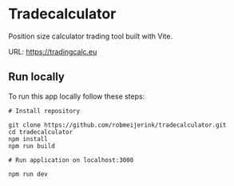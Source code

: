 # Tradecalculator

Position size calculator trading tool built with Vite.

URL: https://tradingcalc.eu

## Run locally

To run this app locally follow these steps:

```
# Install repository

git clone https://github.com/robmeijerink/tradecalculator.git
cd tradecalculator
npm install
npm run build

# Run application on localhost:3000

npm run dev

```
